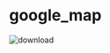 # google_map
![download](https://user-images.githubusercontent.com/86827645/125159579-2aa27580-e12d-11eb-900e-3c4fc604ac15.jpg)
